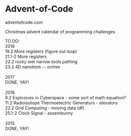 # Advent-of-Code


adventofcode.com


Christmas advent calendar of programming challenges


TO DO:<br>
2018<br>
19.2    More registers (figure out loop)<br>
21.1-2  More registers<br>
22.2    rocky wet narrow tools pathing<br>
23.2    4D nanobots -- octree<br>
<br>
2017<br>
DONE, YAY!
<BR>
<br>
2016<br>
9.2 Explosives in Cyberspace - some sort of math equation?<br>
11.2 Radioisotope Thermoelectric Generators - elevators<br>
22.2 Grid Computing - moving data (df)<br>
25.1-2 Clock Signal - assembunny<br>
<br>
2015<br>
DONE, YAY!
